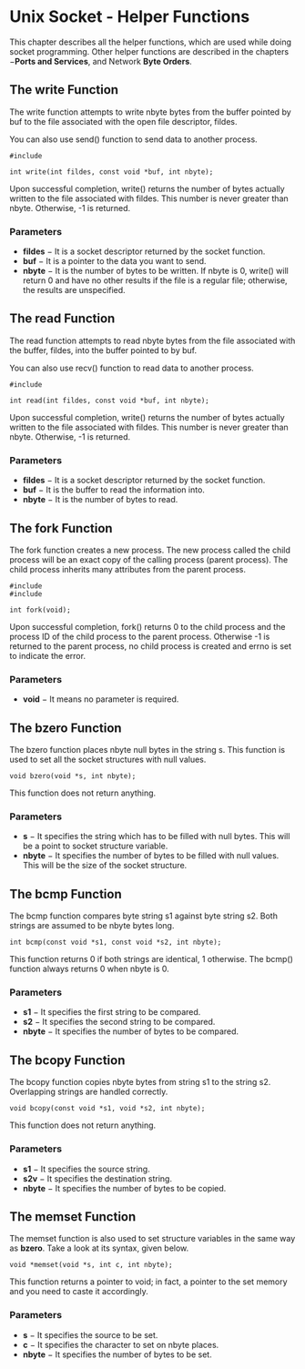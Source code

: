 # Unix Socket - Helper Functions

This chapter describes all the helper functions, which are used while doing socket programming. Other helper functions are described in the chapters −**Ports and Services**, and Network **Byte Orders**.

## The write Function

The write function attempts to write nbyte bytes from the buffer pointed by buf to the file associated with the open file descriptor, fildes.

You can also use send\(\) function to send data to another process.

```text
#include 

int write(int fildes, const void *buf, int nbyte);
```

Upon successful completion, write\(\) returns the number of bytes actually written to the file associated with fildes. This number is never greater than nbyte. Otherwise, -1 is returned.

### Parameters

* **fildes** − It is a socket descriptor returned by the socket function.
* **buf** − It is a pointer to the data you want to send.
* **nbyte** − It is the number of bytes to be written. If nbyte is 0, write\(\) will return 0 and have no other results if the file is a regular file; otherwise, the results are unspecified.

## The read Function

The read function attempts to read nbyte bytes from the file associated with the buffer, fildes, into the buffer pointed to by buf.

You can also use recv\(\) function to read data to another process.

```text
#include 

int read(int fildes, const void *buf, int nbyte);
```

Upon successful completion, write\(\) returns the number of bytes actually written to the file associated with fildes. This number is never greater than nbyte. Otherwise, -1 is returned.

### Parameters

* **fildes** − It is a socket descriptor returned by the socket function.
* **buf** − It is the buffer to read the information into.
* **nbyte** − It is the number of bytes to read.

## The fork Function

The fork function creates a new process. The new process called the child process will be an exact copy of the calling process \(parent process\). The child process inherits many attributes from the parent process.

```text
#include 
#include 

int fork(void);
```

Upon successful completion, fork\(\) returns 0 to the child process and the process ID of the child process to the parent process. Otherwise -1 is returned to the parent process, no child process is created and errno is set to indicate the error.

### Parameters

* **void** − It means no parameter is required.

## The bzero Function

The bzero function places nbyte null bytes in the string s. This function is used to set all the socket structures with null values.

```text
void bzero(void *s, int nbyte);
```

This function does not return anything.

### Parameters

* **s** − It specifies the string which has to be filled with null bytes. This will be a point to socket structure variable.
* **nbyte** − It specifies the number of bytes to be filled with null values. This will be the size of the socket structure.

## The bcmp Function

The bcmp function compares byte string s1 against byte string s2. Both strings are assumed to be nbyte bytes long.

```text
int bcmp(const void *s1, const void *s2, int nbyte);
```

This function returns 0 if both strings are identical, 1 otherwise. The bcmp\(\) function always returns 0 when nbyte is 0.

### Parameters

* **s1** − It specifies the first string to be compared.
* **s2** − It specifies the second string to be compared.
* **nbyte** − It specifies the number of bytes to be compared.

## The bcopy Function

The bcopy function copies nbyte bytes from string s1 to the string s2. Overlapping strings are handled correctly.

```text
void bcopy(const void *s1, void *s2, int nbyte);
```

This function does not return anything.

### Parameters

* **s1** − It specifies the source string.
* **s2v** − It specifies the destination string.
* **nbyte** − It specifies the number of bytes to be copied.

## The memset Function

The memset function is also used to set structure variables in the same way as **bzero**. Take a look at its syntax, given below.

```text
void *memset(void *s, int c, int nbyte);
```

This function returns a pointer to void; in fact, a pointer to the set memory and you need to caste it accordingly.

### Parameters

* **s** − It specifies the source to be set.
* **c** − It specifies the character to set on nbyte places.
* **nbyte** − It specifies the number of bytes to be set.

